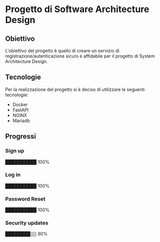 # Progetto di Software Architecture Design
## Obiettivo
L'obiettivo del progetto è quello di creare un servizio di registrazione/autenticazione sicuro e affidabile per il progetto di System Architecture Design.
## Tecnologie
Per la realizzazione del progetto si è deciso di utilizzare le seguenti tecnologie:
- Docker
- FastAPI
- NGINX
- Mariadb
## Progressi
### Sign up
██████████ 100%
### Log in
██████████ 100%
### Password Reset
██████████ 100%
### Security updates
████████▒▒ 80%
